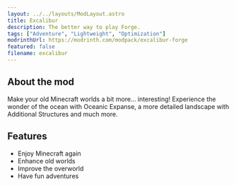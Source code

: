```yaml
---
layout: ../../layouts/ModLayout.astro
title: Excalibur
description: The better way to play Forge.
tags: ["Adventure", "Lightweight", "Optimization"]
modrinthUrl: https://modrinth.com/modpack/excalibur-forge
featured: false
filename: excalibur
---
```


## About the mod

Make your old Minecraft worlds a bit more... interesting! Experience the wonder of the ocean with Oceanic Expanse, a more detailed landscape with Additional Structures and much more.

## Features

- Enjoy Minecraft again
- Enhance old worlds
- Improve the overworld
- Have fun adventures